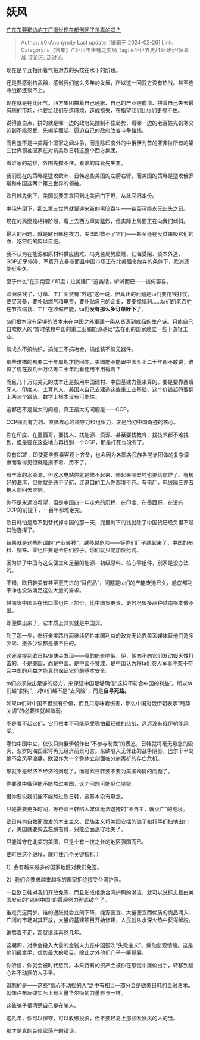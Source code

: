 # 妖风
[广东东莞那边的工厂据说现在都倒闭了是真的吗？](https://www.zhihu.com/question/637422229/answer/3408208491)

> Author: #0-Anonymity
> Last update: [编辑于 2024-02-26]
> Link:
> Category: #【答集】/13-百年未有之变局 
> Tag: #4-世界史/4B-政治/贸易战 
> 评论区:
> 泛讨论:

现在是个互相闭着气把对方的头按在水下的阶段。

还是要感谢核武器，感谢我们这么多年的发展，所以这一回双方没有热战。甚至连冷战都还谈不上。

现在就是在比闭气。西方集团拼着自己通胀、自己的产业链崩溃、拼着自己失去最有利的市场，也要给我们制造麻烦、造成损失，在指望我们比ta们更撑不住。

说得直白点，拼的就是哪一边的政府先控制不住局势，看哪一边的老百姓先饥寒交迫到不能忍受，先揭竿而起、逼迫自己的政府改变斗争路线。

而且这不是中美两个国家之间斗争，而是除印度外的中俄伊为首的亚非拉所有的第三世界领袖国家在对抗美欧日韩这整个西方集团。

看谁家的前排，外围先撑不住，看谁的阵营先生变。

我们现在的策略是猛攻欧洲、日韩这些美国的左膀右臂，而美国的策略是猛攻俄罗斯和中国这两个第三世界的领袖。

欧日韩先倒下，美国就要乖乖回到北美闭门下野，从此回归本份。

中俄先倒下，那么第三世界就要迎来新的黑暗百年——甚至可能永无出头之日。

现在的局面是相持阶段，看上去西方声势猛烈，但实际上局面正在向我们倾斜。

最大的问题，就是欧日韩在挨刀，美国却救不了它们——甚至还在反过来吸它们的血、吃它们的肉以自肥。

我不认为在能源和原材料供应困难、乌克兰局势糜烂、红海受阻、资本外逃、GDP近乎停滞、军费开支暴涨而且中国市场正在北美强令放弃的条件下，欧洲还能挺多久。

至于什么“在东南亚 / 印度 / 拉美建厂”这类话，听听而已——谈何容易。

欧洲没钱了，订单、工厂固然有“外逃”这一说，但真正的问题是ta们要花钱打仗，要买装备，要补贴燃气和电费，要补贴自己的企业，要支撑福利……ta们的老百姓在节衣缩食、工厂在收缩产能，**ta们没有那么多订单好下了**。

ta们根本没有足够的资本来在中国之外重建一条从资源到成品的生产链。只能自己自欺欺人的“暂时依赖中国的重工业和能源基础”去在别的国家建立一些下游轻工业。

搞成衣不搞纺织，搞加工不搞冶金，搞组装不搞元器件。

那些难搞的都要二十年周期才能回本，美国能不能跟中国斗上二十年都不敢说，谁疯了现在投几十万亿等二十年后看还用不用得着？

而且几十万亿美元的成本还是按用中国建材、中国基建力量来算的。要是要靠西班牙人、印度人、土耳其人、美国人自己去建造这些重工业基础，这个价钱起码要翻上两三个跟头。数学上根本没有可能性。

这都还不是最大的问题，真正最大的问题是——CCP。

CCP强而有力的、直抵核心的领导力和组织力，才是当初中国奇迹的核心。

你在印度、在墨西哥，要找人、找能源、资源、甚至要找教育、找技术都不难找到，但是要在这些地方再找到一个CCP，那是打死也没有了。

没有CCP，即使那些要素客观上齐备，也会因为各国各民族各党派团体的复杂摩擦而看得见但就是摸不着、用不了。

有丰富的水资源，但这水电站你就是修不起来，修起来隔壁村也要给你炸了。有极好的海港，但你就是通不了航，连港口的工人你都凑不齐。有电厂，电线隔三差五被人割回去卖铜。

你不是永远没希望，但是中国四十年走完的历程，在印度、在墨西哥，在没有CCP的前提下，一百年都难走完。

欧日韩怕是熬不到替代掉中国的那一天，兜里剩下的钱就除了中国货已经负担不起其他选择了。

结果就是这些所谓的“产业转移”，越移越危险——等你们厂子建起来了，中国的布料、钢铁、零组件要是卡你们脖子，你们就只能加价抢购。

因为除了中国有这么便宜和足量的能源、初级原料、核心零组件，别家是没办法的。

不错，欧日韩美有甚至更先进的“替代品”，问题是ta们的产能废弛已久，舱底都刮干净也没法满足这么大量的需求。

越南货中国会在出口零组件上加价，比中国货更贵、更何况很多品种越南根本做不出。

即便做出来了，它本质上其实就是中国货。

到了那一步，奉行亲美路线而继续牺牲本国利益的政党无论靠美系媒体替他们造多少谣、撒多少谎都是按不住的。

这还没提到欧日韩很快会发现——真的能影响俄、伊、朝向不向它们发动毁灭性打击的，不是美国，而是中国。是中国不赞成，是中国认为将ta们卷入军事冲突不符合中国的利益才能真的保证它们的基本安全。

ta们必须做出足够的努力，来保证中国足够确信“这样不符合中国的利益”。所以ta们越“脱钩”，对ta们越不是“去风险”，而是**自寻死路。**

如果ta们对中国不但没有价值，而且只意味着伤害，那么中国对俄伊朝表示“局势关切”的必要性就越微弱。

不是看不起它们，它们根本不可能承受哪怕最轻微的热战，远远没有俄伊朝能承受。

哪怕中国中立，仅仅只向俄伊朝作出“不参与制裁”的表态，日韩就将毫无悬念的毁灭，波罗的海国家将再无经济前景可言。东欧陷入无休止的战争阴影，巴尔干半岛绝不会风平浪静，欧盟作为一个整体立刻面临分崩离析的存亡危机。

那就不是经济不经济的问题了，而是欧日韩要不要为美国殉情的问题了。

你要说中俄伊能不能熬过美国，这个问题可能见仁见智。

但你要说我们能不能熬过欧日韩，这基本没有悬念。

只是需要更多时间，等待欧日韩陷入媒体无法遮掩的“不自主，就灭亡”的绝境。

欧日韩为自救而激发的本土主义、民族主义将美国安插的骗子和打手们扫地出门了，美国就要失去左膀右臂，只能全面退守北美了。

只能蹲守在北美的美国，只是个有一技之长的地区强国而已。

要盯住这个进程，就盯住几个关键指标：

1）会有越来越多的国家地区对我们免签。

2）我们会要求越来越多的国家拒绝接受台湾护照。

一旦欧日韩对我们开放免签、而且形成拒绝台湾护照的潮流，就可以说标志着由美国发起的“遏制中国”的最后努力彻底破产了。

谁走完这两步，谁的通胀就会立刻下降，能源便宜、大量便宜而优质的商品涌入、广阔的市场对其开放，大量的基建项目开始修建，人民就从水深火热中获得解脱。

谁熬着不走，那就继续再熬几年。

这期间，对手会投入大量的金钱人力在中国鼓吹“失败主义”、煽动悲观情绪。这是他们最拿手、优势最大的项目。除此之外他们几乎一筹莫展。

你听信，你就会被时代惩罚。本来持有的资产会被你在恐慌中廉价出手，转移到信心并不动摇的人手里。

讽刺的是——这些“信心不动摇的人”之中有相当一部分会是欧美日韩的金融资本。就像卢布反弹实际上有大量华尔街的力量参与一样。

这些骗子很清楚自己是在骗人。

这几年，你可以保守，可以收缩投资，但不要轻易上那些吹妖风的人的当。

那才是真的会倾家荡产的错误。